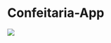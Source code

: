 ﻿# Confeitaria-App

<img src="https://i.pinimg.com/originals/de/f6/96/def69643889ee29e232637646e839064.jpg" />
